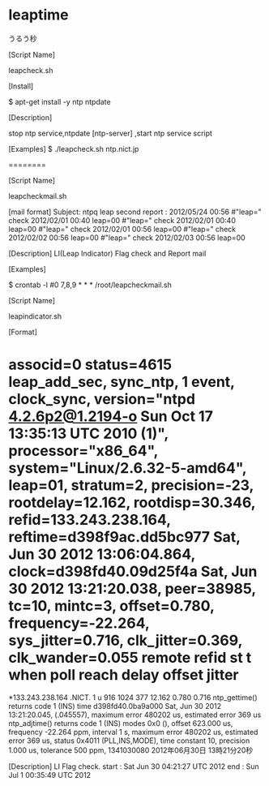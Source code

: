 leaptime
========

うるう秒

[Script Name]

leapcheck.sh

[Install]

$ apt-get install -y ntp ntpdate

[Description]

stop ntp service,ntpdate [ntp-server] ,start ntp service script

[Examples]
$ ./leapcheck.sh ntp.nict.jp

========

[Script Name]

leapcheckmail.sh

[mail format]
Subject: ntpq leap second report : 2012/05/24 00:56
#"leap=" check 2012/02/01 00:40
 leap=00
#"leap=" check 2012/02/01 00:40
 leap=00
#"leap=" check 2012/02/01 00:56
 leap=00
#"leap=" check 2012/02/02 00:56
 leap=00
#"leap=" check 2012/02/03 00:56
 leap=00

[Description]
LI(Leap Indicator) Flag check and Report mail

[Examples]

$ crontab -l
#0 7,8,9 * * * /root/leapcheckmail.sh

[Script Name]

leapindicator.sh

[Format]

associd=0 status=4615 leap_add_sec, sync_ntp, 1 event, clock_sync,
version="ntpd 4.2.6p2@1.2194-o Sun Oct 17 13:35:13 UTC 2010 (1)",
processor="x86_64", system="Linux/2.6.32-5-amd64", leap=01, stratum=2,
precision=-23, rootdelay=12.162, rootdisp=30.346, refid=133.243.238.164,
reftime=d398f9ac.dd5bc977  Sat, Jun 30 2012 13:06:04.864,
clock=d398fd40.09d25f4a  Sat, Jun 30 2012 13:21:20.038, peer=38985,
tc=10, mintc=3, offset=0.780, frequency=-22.264, sys_jitter=0.716,
clk_jitter=0.369, clk_wander=0.055
     remote           refid      st t when poll reach   delay   offset  jitter
==============================================================================
*133.243.238.164 .NICT.           1 u  916 1024  377   12.162    0.780   0.716
ntp_gettime() returns code 1 (INS)
  time d398fd40.0ba9a000  Sat, Jun 30 2012 13:21:20.045, (.045557),
  maximum error 480202 us, estimated error 369 us
ntp_adjtime() returns code 1 (INS)
  modes 0x0 (),
  offset 623.000 us, frequency -22.264 ppm, interval 1 s,
  maximum error 480202 us, estimated error 369 us,
  status 0x4011 (PLL,INS,MODE),
  time constant 10, precision 1.000 us, tolerance 500 ppm,
1341030080
2012年06月30日 13時21分20秒

[Description]
LI Flag check.
start : Sat Jun 30 04:21:27 UTC 2012
end   : Sun Jul  1 00:35:49 UTC 2012

